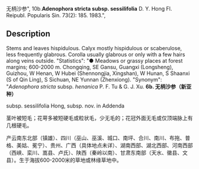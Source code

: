 无柄沙参",
10b.**Adenophora stricta subsp. sessilifolia** D. Y. Hong Fl. Reipubl. Popularis Sin. 73(2): 185. 1983.",

## Description
Stems and leaves hispidulous. Calyx mostly hispidulous or scaberulose, less frequently glabrous. Corolla usually glabrous or only with a few hairs along veins outside.
  "Statistics": "● Meadows or grassy places at forest margins; 600-2000 m. Chongqing, SE Gansu, Guangxi (Longsheng), Guizhou, W Henan, W Hubei (Shennongjia, Xingshan), W Hunan, S Shaanxi (S of Qin Ling), S Sichuan, NE Yunnan (Zhenxiong).
  "Synonym": "*Adenophora stricta* subsp. *henanica* P. F. Tu &amp; G. J. Xu.
**6b. 无柄沙参（新亚种）**

subsp. sessilifolia Hong, subsp. nov. in Addenda

茎叶被短毛；花萼多被短硬毛或粒状毛，少无毛的；花冠外面无毛或仅顶端脉上有几根硬毛。

产云南东北部（镇雄）、四川（巫山、巫溪、城口、南坪、合川、南川、布拖、普格、美姑、冕宁）、贵州、广西（具体地点未详）、湖南西部、湖北西部、河南西部（西峡、栾川、嵩县、卢氏）、陕西（秦岭以南）、甘肃东南部（天水、徽县、文县）。生于海拔600-2000米的草地或林缘草地中。
